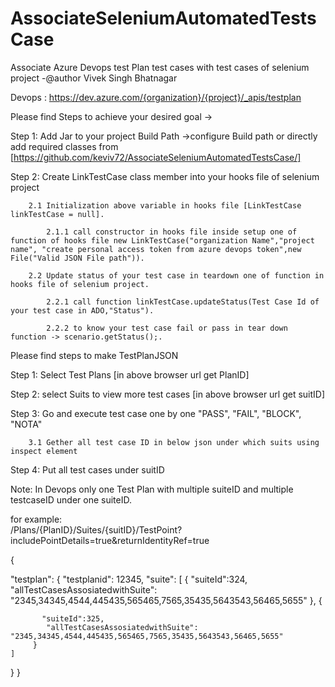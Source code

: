 # AssociateSeleniumAutomatedTestsCase
Associate Azure Devops test Plan test cases with test cases of selenium project -@author Vivek Singh Bhatnagar


Devops :  https://dev.azure.com/{organization}/{project}/_apis/testplan

Please find Steps to achieve your desired goal ->

Step 1: Add Jar to your project Build Path ->configure Build path or directly add required classes from [https://github.com/keviv72/AssociateSeleniumAutomatedTestsCase/]

Step 2: Create LinkTestCase class member into your hooks file of selenium project

        2.1 Initialization above variable in hooks file [LinkTestCase linkTestCase = null].

            2.1.1 call constructor in hooks file inside setup one of function of hooks file new LinkTestCase("organization Name","project name", "create personal access token from azure devops token",new File("Valid JSON File path")).

        2.2 Update status of your test case in teardown one of function in hooks file of selenium project.

            2.2.1 call function linkTestCase.updateStatus(Test Case Id of your test case in ADO,"Status").

            2.2.2 to know your test case fail or pass in tear down function -> scenario.getStatus();.

    
        
Please find steps to make TestPlanJSON

Step 1: Select Test Plans [in above browser url get PlanID]

Step 2: select Suits to view more test cases [in above browser url get suitID]

Step 3: Go and execute test case one by one "PASS", "FAIL", "BLOCK", "NOTA"

        3.1 Gether all test case ID in below json under which suits using inspect element 

Step 4: Put all test cases under suitID


Note: In Devops only one Test Plan with multiple suiteID and multiple testcaseID under one suiteID.



for example:     
/Plans/{PlanID}/Suites/{suitID}/TestPoint?includePointDetails=true&returnIdentityRef=true

{
  
  "testplan": {
    "testplanid": 12345,
    "suite": [
         {
           "suiteId":324,
            "allTestCasesAssosiatedwithSuite": "2345,34345,4544,445435,565465,7565,35435,5643543,56465,5655"
         },
         {
        
           "suiteId":325,
            "allTestCasesAssosiatedwithSuite": "2345,34345,4544,445435,565465,7565,35435,5643543,56465,5655"
         }
    ]
  }
}
